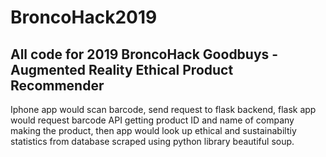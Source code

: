 # BroncoHack2019
## All code for 2019 BroncoHack Goodbuys - Augmented Reality Ethical Product Recommender

Iphone app would scan barcode, send request to flask backend, flask app would request barcode API getting product ID and name of company making the product, then app would look up ethical and sustainabiltiy statistics from database scraped using python library beautiful soup.
